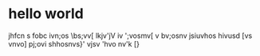 # hello world 
jhfcn s
fobc ivn;os \bs;vv[ 
 lkjv'jV
iv ';vosmv[
v bv;osnv jsiuvhos hivusd
[vs vnvo]
 pj;ovi shhosnvs}'
  vjsv
  'hvo nv'k 
  [}
